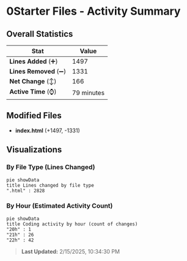 # 0Starter Files - Activity Summary 

## Overall Statistics

| Stat                   | Value                                                             |
| ---------------------- | ----------------------------------------------------------------- |
| **Lines Added** (➕)   | 1497                                          |
| **Lines Removed** (➖) | 1331                                        |
| **Net Change** (↕)    | 166                |
| **Active Time** (⌚)   | 79 minutes |


## Modified Files
- **index.html** (+1497, -1331)

## Visualizations

### By File Type (Lines Changed)

```mermaid
pie showData
title Lines changed by file type
".html" : 2828
```

### By Hour (Estimated Activity Count)

```mermaid
pie showData
title Coding activity by hour (count of changes)
"20h" : 1
"21h" : 26
"22h" : 42
```


> **Last Updated:** 2/15/2025, 10:34:30 PM